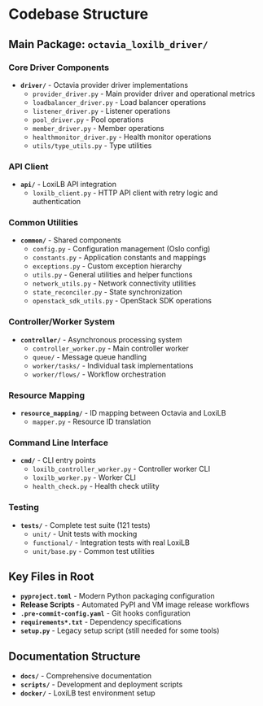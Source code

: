 # Codebase Structure

## Main Package: `octavia_loxilb_driver/`

### Core Driver Components
- **`driver/`** - Octavia provider driver implementations
  - `provider_driver.py` - Main provider driver and operational metrics
  - `loadbalancer_driver.py` - Load balancer operations
  - `listener_driver.py` - Listener operations  
  - `pool_driver.py` - Pool operations
  - `member_driver.py` - Member operations
  - `healthmonitor_driver.py` - Health monitor operations
  - `utils/type_utils.py` - Type utilities

### API Client
- **`api/`** - LoxiLB API integration
  - `loxilb_client.py` - HTTP API client with retry logic and authentication

### Common Utilities
- **`common/`** - Shared components
  - `config.py` - Configuration management (Oslo config)
  - `constants.py` - Application constants and mappings
  - `exceptions.py` - Custom exception hierarchy
  - `utils.py` - General utilities and helper functions
  - `network_utils.py` - Network connectivity utilities
  - `state_reconciler.py` - State synchronization
  - `openstack_sdk_utils.py` - OpenStack SDK operations

### Controller/Worker System
- **`controller/`** - Asynchronous processing system
  - `controller_worker.py` - Main controller worker
  - `queue/` - Message queue handling
  - `worker/tasks/` - Individual task implementations
  - `worker/flows/` - Workflow orchestration

### Resource Mapping
- **`resource_mapping/`** - ID mapping between Octavia and LoxiLB
  - `mapper.py` - Resource ID translation

### Command Line Interface
- **`cmd/`** - CLI entry points
  - `loxilb_controller_worker.py` - Controller worker CLI
  - `loxilb_worker.py` - Worker CLI
  - `health_check.py` - Health check utility

### Testing
- **`tests/`** - Complete test suite (121 tests)
  - `unit/` - Unit tests with mocking
  - `functional/` - Integration tests with real LoxiLB
  - `unit/base.py` - Common test utilities

## Key Files in Root
- **`pyproject.toml`** - Modern Python packaging configuration
- **Release Scripts** - Automated PyPI and VM image release workflows
- **`.pre-commit-config.yaml`** - Git hooks configuration
- **`requirements*.txt`** - Dependency specifications
- **`setup.py`** - Legacy setup script (still needed for some tools)

## Documentation Structure
- **`docs/`** - Comprehensive documentation
- **`scripts/`** - Development and deployment scripts
- **`docker/`** - LoxiLB test environment setup